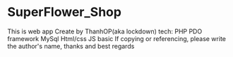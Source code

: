 # SuperFlower_Shop
This is web app Create by ThanhOP(aka lockdown)
tech: PHP PDO framework
      MySql
      Html/css
      JS basic
If copying or referencing, please write the author's name, thanks and best regards
